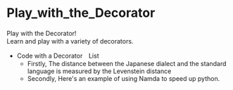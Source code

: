 # Play_with_the_Decorator
Play with the Decorator!　<br>Learn and play with a variety of decorators.

- Code with a Decorator　List
  - Firstly, The distance between the Japanese dialect and the standard language is measured by the Levenstein distance
  - Secondly, Here's an example of using Namda to speed up python.
